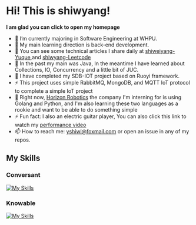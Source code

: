 # Hi! This is shiwyang!

**I am glad you can click to open my homepage**

- 🌱 I’m currently majoring in Software Engineering at WHPU.
- 📖 My main learning direction is back-end development.
- 📖 You can see some technical articles I share daily at [shiweiyang-Yuque](https://www.yuque.com/juduibenerjiasuanyierchunzhi-7tqem),and [shiwyang-Leetcode](https://leetcode.cn/u/sh1wyang/)
- 🔭 In the past my main was Java, In the meantime I have learned about Collections, IO, Concurrency and a little bit of JUC.
- 🧑‍ I have completed my SDB-IOT project based on Ruoyi framework.
- ⚡ This project uses simple RabbitMQ, MongoDB, and MQTT IoT protocol to complete a simple IoT project
- 💬 Right now, [Horizon Robotics](https://cn.horizon.ai/) the company I'm interning for is using Golang and Python, and I'm also learning these two languages as a rookie and want to be able to do something simple
- ⚡ Fun fact: I also an electric guitar player, You can also click this link to watch my [performance video](https://space.bilibili.com/34094578)
- 📫 How to reach me: yshiwi@foxmail.com or open an issue in any of my repos.

## My Skills

### Conversant

[![My Skills](https://skillicons.dev/icons?i=go,java,git,mongo,mysql,vscode)](https://skillicons.dev)

### Knowable

[![My Skills](https://skillicons.dev/icons?i=linux,python,vim,docker,k8s,redis)](https://skillicons.dev)


